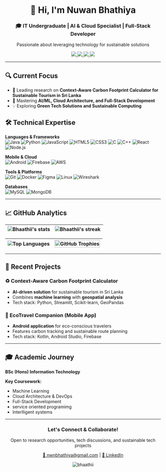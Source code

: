 <h1 align="center">👋 Hi, I'm Nuwan Bhathiya</h1>
<h3 align="center">🎓 IT Undergraduate | AI & Cloud Specialist | Full-Stack Developer</h3>
<p align="center">Passionate about leveraging technology for sustainable solutions</p>

<div align="center">
  <a href="https://www.linkedin.com/in/nuwan-bhathiya-16868b26a/">
    <img src="https://img.shields.io/badge/LinkedIn-0077B5?style=for-the-badge&logo=linkedin&logoColor=white">
  </a>
  <a href="mailto:nwnbhathiya@gmail.com">
    <img src="https://img.shields.io/badge/Gmail-D14836?style=for-the-badge&logo=gmail&logoColor=white">
  </a>
  <a href="https://youtube.com/@nuwanbhathiya8892?si=0Tr9ZJuKZRlujT8P">
    <img src="https://img.shields.io/badge/YouTube-FF0000?style=for-the-badge&logo=youtube&logoColor=white">
  </a>
  <a href="https://ko-fi.com/bhaathii">
    <img src="https://img.shields.io/badge/Ko--fi-F16061?style=for-the-badge&logo=ko-fi&logoColor=white">
  </a>
</div>

---

## 🔍 Current Focus

- 🔭 Leading research on **Context-Aware Carbon Footprint Calculator for Sustainable Tourism in Sri Lanka**
- 🌱 Mastering **AI/ML, Cloud Architecture, and Full-Stack Development**
- 💡 Exploring **Green Tech Solutions and Sustainable Computing**

## 🛠️ Technical Expertise

**Languages & Frameworks**  
![Java](https://img.shields.io/badge/Java-ED8B00?style=for-the-badge&logo=openjdk&logoColor=white)
![Python](https://img.shields.io/badge/Python-3776AB?style=for-the-badge&logo=python&logoColor=white)
![JavaScript](https://img.shields.io/badge/JavaScript-F7DF1E?style=for-the-badge&logo=javascript&logoColor=black)
![HTML5](https://img.shields.io/badge/HTML5-E34F26?style=for-the-badge&logo=html5&logoColor=white)
![CSS3](https://img.shields.io/badge/CSS3-1572B6?style=for-the-badge&logo=css3&logoColor=white)
![C](https://img.shields.io/badge/C-00599C?style=for-the-badge&logo=c&logoColor=white)
![C++](https://img.shields.io/badge/C%2B%2B-00599C?style=for-the-badge&logo=c%2B%2B&logoColor=white)
![React](https://img.shields.io/badge/React-20232A?style=for-the-badge&logo=react&logoColor=61DAFB)
![Node.js](https://img.shields.io/badge/Node.js-43853D?style=for-the-badge&logo=node.js&logoColor=white)

**Mobile & Cloud**  
![Android](https://img.shields.io/badge/Android-3DDC84?style=for-the-badge&logo=android&logoColor=white)
![Firebase](https://img.shields.io/badge/Firebase-FFCA28?style=for-the-badge&logo=firebase&logoColor=black)
![AWS](https://img.shields.io/badge/AWS-232F3E?style=for-the-badge&logo=amazon-aws&logoColor=white)

**Tools & Platforms**  
![Git](https://img.shields.io/badge/Git-F05032?style=for-the-badge&logo=git&logoColor=white)
![Docker](https://img.shields.io/badge/Docker-2496ED?style=for-the-badge&logo=docker&logoColor=white)
![Figma](https://img.shields.io/badge/Figma-F24E1E?style=for-the-badge&logo=figma&logoColor=white)
![Linux](https://img.shields.io/badge/Linux-FCC624?style=for-the-badge&logo=linux&logoColor=black)
![Wireshark](https://img.shields.io/badge/Wireshark-1679A7?style=for-the-badge&logo=wireshark&logoColor=white)

**Databases**  
![MySQL](https://img.shields.io/badge/MySQL-4479A1?style=for-the-badge&logo=mysql&logoColor=white)
![MongoDB](https://img.shields.io/badge/MongoDB-47A248?style=for-the-badge&logo=mongodb&logoColor=white)

---

## 📈 GitHub Analytics

<div align="center">
  
| <img src="https://github-readme-stats.vercel.app/api?username=Bhaathii&show_icons=true&theme=radical&hide_border=true" alt="Bhaathii's stats" /> | <img src="https://github-readme-streak-stats.herokuapp.com/?user=Bhaathii&theme=radical&hide_border=true" alt="Bhaathii's streak" /> |
| ------------- | ------------- |

| <img src="https://github-readme-stats.vercel.app/api/top-langs/?username=Bhaathii&layout=compact&theme=radical&hide_border=true" alt="Top Languages" /> | <img src="https://github-profile-trophy.vercel.app/?username=Bhaathii&theme=radical&margin-w=15&no-frame=true&column=3" alt="GitHub Trophies" width="100%"/> |
| ------------- | ------------- |

</div>

---

## 🌱 Recent Projects

### ♻️ Context-Aware Carbon Footprint Calculator
- **AI-driven solution** for sustainable tourism in Sri Lanka
- Combines **machine learning** with **geospatial analysis**
- Tech stack: Python, Streamlit, Scikit-learn, GeoPandas

### 📱 EcoTravel Companion (Mobile App)
- **Android application** for eco-conscious travelers
- Features carbon tracking and sustainable route planning
- Tech stack: Kotlin, Android Studio, Firebase

---

## 🎓 Academic Journey
**BSc (Hons) Information Technology**  

**Key Coursework:**  
- Machine Learning
- Cloud Architecture & DevOps
- Full-Stack Development
- service oriented programimg
- Interlligent systems

---

<div align="center">
  <h3>Let's Connect & Collaborate!</h3>
  <p>Open to research opportunities, tech discussions, and sustainable tech projects</p>
  <a href="mailto:nwnbhathiya@gmail.com">📧 nwnbhathiya@gmail.com</a> | 
  <a href="https://www.linkedin.com/in/nuwan-bhathiya-16868b26a/">💼 LinkedIn</a>
</div>

<p align="center"> 
  <img src="https://komarev.com/ghpvc/?username=bhaathii&label=Profile%20views&color=0e75b6&style=flat" alt="bhaathii" /> 
</p>
